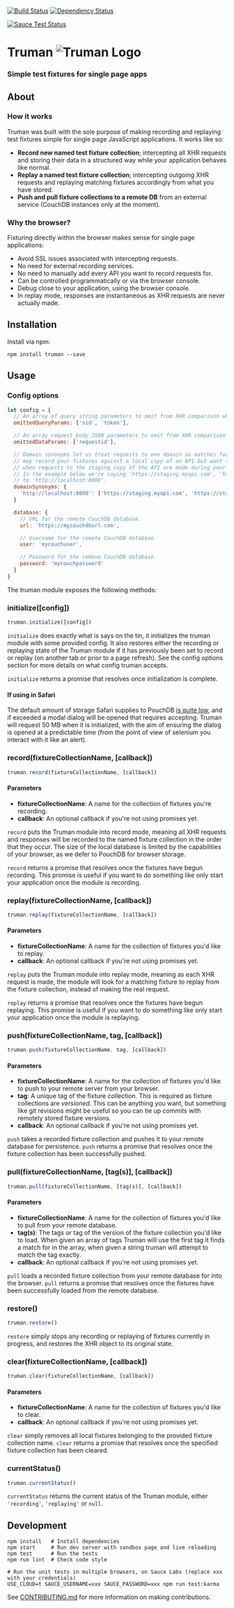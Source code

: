 [![Build Status](https://travis-ci.org/holidayextras/truman.png)](https://travis-ci.org/holidayextras/truman) [![Dependency Status](https://david-dm.org/holidayextras/truman.png)](https://david-dm.org/holidayextras/truman)

[![Sauce Test Status](https://saucelabs.com/browser-matrix/michaelcarter.svg)](https://saucelabs.com/u/michaelcarter)


# Truman ![Truman Logo](http://i.imgur.com/BkGRQbp.png)

### Simple test fixtures for single page apps

## About

### How it works
Truman was built with the sole purpose of making recording and replaying test fixtures simple for single page JavaScript applications. It works like so:

 - **Record new named test fixture collection**; intercepting all XHR requests and storing their data in a structured way while your application behaves like normal.
 - **Replay a named test fixture collection**; intercepting outgoing XHR requests and replaying matching fixtures accordingly from what you have stored.
 - **Push and pull fixture collections to a remote DB** from an external service (CouchDB instances only at the moment).

### Why the browser?
Fixturing directly within the browser makes sense for single page applications:

 - Avoid SSL issues associated with intercepting requests.
 - No need for external recording services.
 - No need to manually add every API you want to record requests for.
 - Can be controlled programmatically or via the browser console.
 - Debug close to your application, using the browser console.
 - In replay mode, responses are instantaneous as XHR requests are never actually made.

## Installation
Install via npm:

```
npm install truman --save
```

## Usage

### Config options

```javascript
let config = {
  // An array of query string parameters to omit from XHR comparison when matching fixtures.
  omittedQueryParams: ['sid', 'token'],

  // An array request body JSON parameters to omit from XHR comparison when matching fixtures.
  omittedDataParams: ['requestid'],

  // Domain synonyms let us treat requests to one domain as matches for requests to another. For example, you
  // may record your fixtures against a local copy of an API but want to make sure those fixtures are replayed
  // when requests to the staging copy of the API are made during your test run. Domain synonyms do just that.
  // In the example below we're saying 'https://staging.myapi.com', 'https://staging2.myapi.com' are synonymous
  // to 'http://localhost:8000'.
  domainSynonyms: {
    'http://localhost:8000': ['https://staging.myapi.com', 'https://staging2.myapi.com']
  }

  database: {
    // URL for the remote CouchDB database.
    url: 'https://mycouchdburl.com',

    // Username for the remote CouchDB database.
    user: 'mycouchuser',

    // Password for the remove CouchDB database.
    password: 'mycouchpassword'
  }    
}
```

The truman module exposes the following methods:

### initialize([config])

```javascript
truman.initialize([config])
```

`initialize` does exactly what is says on the tin, it initializes the truman module with some provided config. It also restores either the recording or replaying state of the Truman module if it has previously been set to record or replay (on another tab or prior to a page refresh). See the config options section for more details on what config truman accepts.

`initialize` returns a promise that resolves once initialization is complete.

#### If using in Safari

The default amount of storage Safari supplies to PouchDB [is quite low](https://pouchdb.com/errors.html#not_enough_space), and if exceeded a modal dialog will be opened that requires accepting. Truman will request 50 MB when it is initialized, with the aim of ensuring the dialog is opened at a predictable time (from the point of view of selenium you interact with it like an alert).

### record(fixtureCollectionName, [callback])
```javascript
truman.record(fixtureCollectionName, [callback])
```
#### Parameters
 - **fixtureCollectionName**: A name for the collection of fixtures you're recording.
 - **callback**: An optional callback if you're not using promises yet.

`record` puts the Truman module into record mode, meaning all XHR requests and responses will be recorded to the named fixture collection in the order that they occur. The size of the local database is limited by the capabilities of your browser, as we defer to PouchDB for browser storage.

`record` returns a promise that resolves once the fixtures have begun recording. This promise is useful if you want to do something like only start your application once the module is recording.

### replay(fixtureCollectionName, [callback])
```javascript
truman.replay(fixtureCollectionName, [callback])
```

#### Parameters
- **fixtureCollectionName**: A name for the collection of fixtures you'd like to replay.
- **callback**: An optional callback if you're not using promises yet.

`replay` puts the Truman module into replay mode, meaning as each XHR request is made, the module will look for a matching fixture to replay from the fixture collection, instead of making the real request.

`replay` returns a promise that resolves once the fixtures have begun replaying. This promise is useful if you want to do something like only start your application once the module is replaying.

### push(fixtureCollectionName, tag, [callback])

```javascript
truman.push(fixtureCollectionName, tag, [callback])
```

#### Parameters
- **fixtureCollectionName**: A name for the collection of fixtures you'd like to push to your remote server from your browser.
- **tag**: A unique tag of the fixture collection. This is required as fixture collections are *versioned*. This can be anything you want, but something like git revisions might be useful so you can tie up commits with remotely stored fixture versions.
- **callback**: An optional callback if you're not using promises yet.

`push` takes a recorded fixture collection and pushes it to your remote database for persistence. `push` returns a promise that resolves once the fixture collection has been successfully pushed.

### pull(fixtureCollectionName, [tag(s)], [callback])

```javascript
truman.pull(fixtureCollectionName, [tag(s)], [callback])
```

#### Parameters
- **fixtureCollectionName**: A name for the collection of fixtures you'd like to pull from your remote database.
- **tag(s)**: The tags or tag of the version of the fixture collection you'd like to load. When given an array of tags Truman will use the first tag it finds a match for in the array, when given a string truman will attempt to match the tag exactly.
- **callback**: An optional callback if you're not using promises yet.

`pull` loads a recorded fixture collection from your remote database for into the browser. `pull` returns a promise that resolves once the fixtures have been successfully loaded from the remote database.

### restore()

```javascript
truman.restore()
```

`restore` simply stops any recording or replaying of fixtures currently in progress, and restores the XHR object to its original state.


### clear(fixtureCollectionName, [callback])

```javascript
truman.clear(fixtureCollectionName, [callback])
```
#### Parameters
- **fixtureCollectionName**: A name for the collection of fixtures you'd like to clear.
- **callback**: An optional callback if you're not using promises yet.

`clear` simply removes all local fixtures belonging to the provided fixture collection name. `clear` returns a promise that resolves once the specified fixture collection has been cleared.


### currentStatus()

```javascript
truman.currentStatus()
```

`currentStatus` returns the current status of the Truman module, either `'recording'`, `'replaying'` or `null`.

## Development

```
npm install   # Install dependencies
npm start     # Run dev server with sandbox page and live reloading
npm test      # Run the tests
npm run lint  # Check code style

# Run the unit tests in multiple browsers, on Sauce Labs (replace xxx with your credentials)
USE_CLOUD=t SAUCE_USERNAME=xxx SAUCE_PASSWORD=xxx npm run test:karma
```

See [CONTRIBUTING.md](CONTRIBUTING.md) for more information on making contributions.
